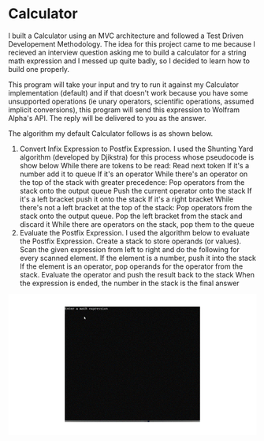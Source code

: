 # Calculator
I built a Calculator using an MVC architecture and followed a Test Driven Developement Methodology.
The idea for this project came to me because I recieved an interview question asking me to build a
calculator for a string math expression and I messed up quite badly, so I decided to learn how to build one properly.

This program will take your input and try to run it against my Calculator implementation (default) and
if that doesn't work because you have some unsupported operations (ie unary operators,
scientific operations, assumed implicit conversions), this program will send this expression 
to Wolfram Alpha's API. The reply will be delivered to you as the answer.

The algorithm my default Calculator follows is as shown below.
  1. Convert Infix Expression to Postfix Expression.
      I used the Shunting Yard algorithm (developed by Djikstra) for this process whose pseudocode is show below
            While there are tokens to be read:
                Read next token
                If it's a number add it to queue
                If it's an operator
                  While there's an operator on the top of the stack with greater precedence:
                     Pop operators from the stack onto the output queue
                  Push the current operator onto the stack
                If it's a left bracket push it onto the stack
                If it's a right bracket 
                  While there's not a left bracket at the top of the stack:
                         Pop operators from the stack onto the output queue.
                   Pop the left bracket from the stack and discard it
            While there are operators on the stack, pop them to the queue
  2. Evaluate the Postfix Expression.
      I used the algorithm below to evaluate the Postfix Expression.
        Create a stack to store operands (or values). 
        Scan the given expression from left to right and do the following for every scanned element. 
            If the element is a number, push it into the stack 
            If the element is an operator, pop operands for the operator from the stack. Evaluate the operator and push the result back to the stack 
        When the expression is ended, the number in the stack is the final answer
      
![](https://github.com/cchandel-dev/Calculator/blob/main/demo.gif)

